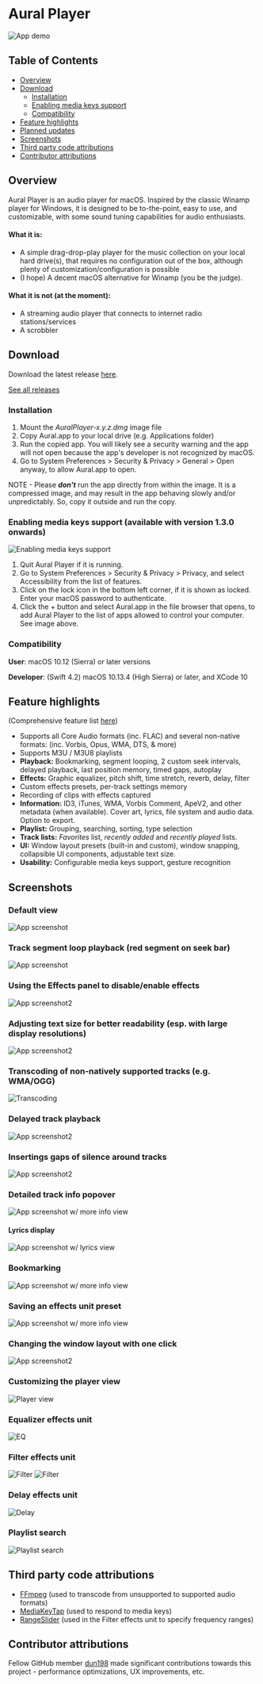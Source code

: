 # Aural Player

![App demo](/Documentation/Demos/demo.gif?raw=true "App demo")

## Table of Contents
  * [Overview](#overview)
  * [Download](#download)
    + [Installation](#installation)
    + [Enabling media keys support](#enabling-media-keys-support-available-with-version-130-onwards)
    + [Compatibility](#compatibility)
  * [Feature highlights](#feature-highlights)
  * [Planned updates](#planned-updates)
  * [Screenshots](#screenshots)
  * [Third party code attributions](#third-party-code-attributions)
  * [Contributor attributions](#contributor-attributions)

## Overview

Aural Player is an audio player for macOS. Inspired by the classic Winamp player for Windows, it is designed to be to-the-point, easy to use, and customizable, with some sound tuning capabilities for audio enthusiasts.

#### What it is:
* A simple drag-drop-play player for the music collection on your local hard drive(s), that requires no configuration out of the box, although plenty of customization/configuration is possible
* (I hope) A decent macOS alternative for Winamp (you be the judge).

#### What it is not (at the moment):
* A streaming audio player that connects to internet radio stations/services
* A scrobbler

## Download

Download the latest release [here](https://github.com/maculateConception/aural-player/releases/latest).

[See all releases](https://github.com/maculateConception/aural-player/releases)

### Installation

1. Mount the *AuralPlayer-x.y.z.dmg* image file
2. Copy Aural.app to your local drive (e.g. Applications folder)
3. Run the copied app. You will likely see a security warning and the app will not open because the app's developer is not recognized by macOS.
4. Go to System Preferences > Security & Privacy > General > Open anyway, to allow Aural.app to open.

NOTE - Please ***don't*** run the app directly from within the image. It is a compressed image, and may result in the app behaving slowly and/or unpredictably. So, copy it outside and run the copy.

### Enabling media keys support (available with version 1.3.0 onwards)


![Enabling media keys support](/Documentation/Screenshots/EnablingMediaKeys.png?raw=true "Enabling media keys support")

1. Quit Aural Player if it is running.
2. Go to System Preferences > Security & Privacy > Privacy, and select Accessibility from the list of features.
3. Click on the lock icon in the bottom left corner, if it is shown as locked. Enter your macOS password to authenticate.
4. Click the + button and select Aural.app in the file browser that opens, to add Aural Player to the list of apps allowed to control your computer. See image above.

### Compatibility

**User**: macOS 10.12 (Sierra) or later versions

**Developer**: (Swift 4.2) macOS 10.13.4 (High Sierra) or later, and XCode 10

## Feature highlights

(Comprehensive feature list [here](/wiki/Features))

* Supports all Core Audio formats (inc. FLAC) and several non-native formats: (inc. Vorbis, Opus, WMA, DTS, & more)
* Supports M3U / M3U8 playlists
* **Playback:** Bookmarking, segment looping, 2 custom seek intervals, delayed playback, last position memory, timed gaps, autoplay
* **Effects:** Graphic equalizer, pitch shift, time stretch, reverb, delay, filter
* Custom effects presets, per-track settings memory
* Recording of clips with effects captured
* **Information:** ID3, iTunes, WMA, Vorbis Comment, ApeV2, and other metadata (when available). Cover art, lyrics, file system and audio data. Option to export.
* **Playlist:** Grouping, searching, sorting, type selection
* **Track lists:** *Favorites* list, *recently added* and *recently played* lists.
* **UI:** Window layout presets (built-in and custom), window snapping, collapsible UI components, adjustable text size.
* **Usability:** Configurable media keys support, gesture recognition
      
## Screenshots

### Default view

![App screenshot](/Documentation/Screenshots/Default.png?raw=true "App screenshot")

### Track segment loop playback (red segment on seek bar)

![App screenshot](/Documentation/Screenshots/SegmentLoop.png?raw=true "Track segment loop playback")

### Using the Effects panel to disable/enable effects

![App screenshot2](/Documentation/Demos/UsingFXUnit.gif?raw=true "Using the FX panel")

### Adjusting text size for better readability (esp. with large display resolutions)

![App screenshot2](/Documentation/Demos/textScaling.gif?raw=true "Text scaling")

### Transcoding of non-natively supported tracks (e.g. WMA/OGG)

![Transcoding](/Documentation/Demos/Transcoding.gif?raw=true "Transcoding")

### Delayed track playback

![App screenshot2](/Documentation/Demos/delayedPlayback.gif?raw=true "Delayed playback")

### Insertings gaps of silence around tracks

![App screenshot2](/Documentation/Demos/gaps.gif?raw=true "Playback gaps")

### Detailed track info popover

![App screenshot w/ more info view](/Documentation/Screenshots/DetailedInfo.png?raw=true "More Info")

#### Lyrics display

![App screenshot w/ lyrics view](/Documentation/Screenshots/Lyrics.png?raw=true "Lyrics")

### Bookmarking

![App screenshot w/ more info view](/Documentation/Screenshots/Bookmarking.png?raw=true "Bookmarking")

### Saving an effects unit preset

![App screenshot w/ more info view](/Documentation/Screenshots/FXPreset.png?raw=true "Saving an effects preset")

### Changing the window layout with one click

![App screenshot2](/Documentation/Demos/WindowLayout.gif?raw=true "Choosing a window layout")

### Customizing the player view

![Player view](/Documentation/Demos/playerView.gif?raw=true "Player view")

### Equalizer effects unit

![EQ](/Documentation/Screenshots/EQ.png?raw=true "Equalizer")

### Filter effects unit

![Filter](/Documentation/Screenshots/Filter1.png?raw=true "Filter")
![Filter](/Documentation/Screenshots/Filter2.png?raw=true "Filter")

### Delay effects unit

![Delay](/Documentation/Screenshots/Delay.png?raw=true "Delay")

### Playlist search

![Playlist search](/Documentation/Screenshots/Search.png?raw=true "Playlist Search")

## Third party code attributions

* [FFmpeg](https://www.ffmpeg.org/) (used to transcode from unsupported to supported audio formats)
* [MediaKeyTap](https://github.com/nhurden/MediaKeyTap) (used to respond to media keys)
* [RangeSlider](https://github.com/matthewreagan/RangeSlider) (used in the Filter effects unit to specify frequency ranges)

## Contributor attributions

Fellow GitHub member [dun198](https://github.com/dun198) made significant contributions towards this project - performance optimizations, UX improvements, etc.
